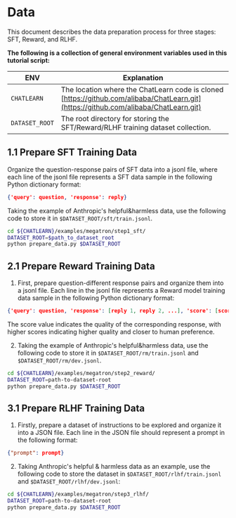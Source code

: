 # Data

This document describes the data preparation process for three stages: SFT, Reward, and RLHF.


**The following is a collection of general environment variables used in this tutorial script:**

| ENV | Explanation |
| --- | --- |
| `CHATLEARN` | The location where the ChatLearn code is cloned [https://github.com/alibaba/ChatLearn.git](https://github.com/alibaba/ChatLearn.git) |
| `DATASET_ROOT` | The root directory for storing the SFT/Reward/RLHF training dataset collection. |



## 1.1 Prepare SFT Training Data

Organize the question-response pairs of SFT data into a jsonl file, where each line of the jsonl file represents a SFT data sample in the following Python dictionary format:

```json
{'query': question, 'response': reply}
```

Taking the example of Anthropic's helpful&harmless data, use the following code to store it in `$DATASET_ROOT/sft/train.jsonl`.

```bash
cd ${CHATLEARN}/examples/megatron/step1_sft/
DATASET_ROOT=$path_to_dataset_root
python prepare_data.py $DATASET_ROOT
```

## 2.1 Prepare Reward Training Data

1. First, prepare question-different response pairs and organize them into a jsonl file. Each line in the jsonl file represents a Reward model training data sample in the following Python dictionary format:

```json
{'query': question, 'response': [reply 1, reply 2, ...], 'score': [score1, score2, ...]}
```

The score value indicates the quality of the corresponding response, with higher scores indicating higher quality and closer to human preference.

2. Taking the example of Anthropic's helpful&harmless data, use the following code to store it in `$DATASET_ROOT/rm/train.jsonl` and `$DATASET_ROOT/rm/dev.jsonl`.

```bash
cd ${CHATLEARN}/examples/megatron/step2_reward/
DATASET_ROOT=path-to-dataset-root
python prepare_data.py $DATASET_ROOT
```

## 3.1 Prepare RLHF Training Data

1. Firstly, prepare a dataset of instructions to be explored and organize it into a JSON file. Each line in the JSON file should represent a prompt in the following format:

```json
{"prompt": prompt}
```

2. Taking Anthropic's helpful & harmless data as an example, use the following code to store the dataset in `$DATASET_ROOT/rlhf/train.jsonl` and `$DATASET_ROOT/rlhf/dev.jsonl`:

```bash
cd ${CHATLEARN}/examples/megatron/step3_rlhf/
DATASET_ROOT=path-to-dataset-root
python prepare_data.py $DATASET_ROOT
```